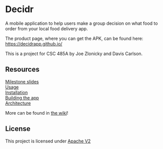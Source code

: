 # Decidr
A mobile application to help users make a group decision on what food to order from your local food delivery app.

The product page, where you can get the APK, can be found here: https://decidrapp.github.io/  

This is a project for CSC 485A by Joe Zlonicky and Davis Carlson.

## Resources
[Milestone slides](https://github.com/DecidrApp/decidr/wiki/Milestone-Presentations)  
[Usage](https://github.com/DecidrApp/decidr/wiki/Usage)  
[Installation](https://github.com/DecidrApp/decidr/wiki/Installation)  
[Building the app](https://github.com/DecidrApp/decidr/wiki/Building)  
[Architecture](https://github.com/DecidrApp/decidr/wiki/Architecture)  

More can be found in [the wiki](https://github.com/DecidrApp/decidr/wiki)!

## License
This project is licensed under [Apache V2](https://github.com/DecidrApp/decidr/blob/master/LICENSE.txt)
